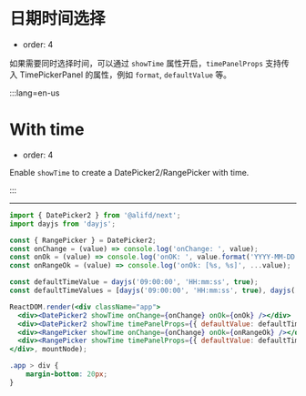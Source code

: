 # 日期时间选择

- order: 4

如果需要同时选择时间，可以通过 `showTime` 属性开启，`timePanelProps` 支持传入 TimePickerPanel 的属性，例如 `format`, `defaultValue` 等。

:::lang=en-us
# With time

- order: 4

Enable `showTime` to create a DatePicker2/RangePicker with time.

:::

---

````jsx
import { DatePicker2 } from '@alifd/next';
import dayjs from 'dayjs';

const { RangePicker } = DatePicker2;
const onChange = (value) => console.log('onChange: ', value);
const onOk = (value) => console.log('onOK: ', value.format('YYYY-MM-DD HH:mm:ss'));
const onRangeOk = (value) => console.log('onOk: [%s, %s]', ...value);

const defaultTimeValue = dayjs('09:00:00', 'HH:mm:ss', true);
const defaultTimeValues = [dayjs('09:00:00', 'HH:mm:ss', true), dayjs('23:59:59', 'HH:mm:ss', true)];

ReactDOM.render(<div className="app">
  <div><DatePicker2 showTime onChange={onChange} onOk={onOk} /></div>
  <div><DatePicker2 showTime timePanelProps={{ defaultValue: defaultTimeValue, secondStep: 10 }} onChange={onChange} onOk={onOk} /></div>
  <div><RangePicker showTime onChange={onChange} onOk={onRangeOk} /></div>
  <div><RangePicker showTime timePanelProps={{ defaultValue: defaultTimeValues, format: 'HH:mm', minuteStep: 15 }} onChange={onChange} onOk={onRangeOk} /></div>
</div>, mountNode);
````
```css
.app > div {
    margin-bottom: 20px;
}
```
